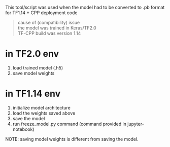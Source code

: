 This tool/script was used when the model had to be converted to .pb format for TF1.14 + CPP deployment code

> cause of (compatibility) issue\
> the model was trained in Keras/TF2.0\
> TF-CPP build was version 1.14



# in TF2.0 env
1. load trained model (.h5)
2. save model weights

# in TF1.14 env
1. initialize model architecture
2. load the weights saved above
3. save the model
4. run freeze_model.py command (command provided in jupyter-notebook)


NOTE: saving model weights is different from saving the model.

